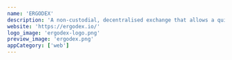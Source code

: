 ```yaml
---
name: 'ERGODEX'
description: 'A non-custodial, decentralised exchange that allows a quick, effortless and secure transfer of liquidity between the Ergo and Cardano networks.'
website: 'https://ergodex.io/'
logo_image: 'ergodex-logo.png'
preview_image: 'ergodex.png'
appCategory: ['web']
---
```

